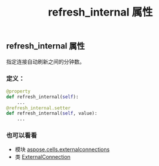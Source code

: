 ﻿---
title: refresh_internal 属性
second_title: Aspose.Cells for Python via .NET API 参考文献
description:
type: docs
weight: 190
url: /zh/python-net/aspose.cells.externalconnections/externalconnection/refresh_internal/
is_root: false
---
## refresh_internal 属性

指定连接自动刷新之间的分钟数。
### 定义：
```python
@property
def refresh_internal(self):
    ...
@refresh_internal.setter
def refresh_internal(self, value):
    ...
```

### 也可以看看
* 模块 [aspose.cells.externalconnections](../../)
* 类 [ExternalConnection](/cells/zh/python-net/aspose.cells.externalconnections/externalconnection)
